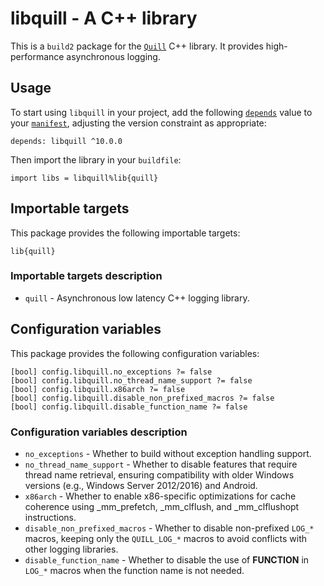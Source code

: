 # libquill - A C++ library

This is a `build2` package for the [`Quill`](https://github.com/odygrd/quill)
C++ library. It provides high-performance asynchronous logging.


## Usage

To start using `libquill` in your project, add the following [`depends`](https://build2.org/bpkg/doc/build2-package-manager-manual.xhtml#manifest-package-depends) value to your [`manifest`](https://build2.org/bpkg/doc/build2-package-manager-manual.xhtml#manifests), adjusting the version constraint as appropriate:

```
depends: libquill ^10.0.0
```

Then import the library in your `buildfile`:

```
import libs = libquill%lib{quill}
```


## Importable targets

This package provides the following importable targets:

```
lib{quill}
```

### Importable targets description

* `quill` - Asynchronous low latency C++ logging library.


## Configuration variables

This package provides the following configuration variables:

```
[bool] config.libquill.no_exceptions ?= false
[bool] config.libquill.no_thread_name_support ?= false
[bool] config.libquill.x86arch ?= false
[bool] config.libquill.disable_non_prefixed_macros ?= false
[bool] config.libquill.disable_function_name ?= false
```

### Configuration variables description

* `no_exceptions` - Whether to build without exception handling support.
* `no_thread_name_support` - Whether to disable features that require thread name retrieval, ensuring compatibility with older Windows versions (e.g., Windows Server 2012/2016) and Android.
* `x86arch` - Whether to enable x86-specific optimizations for cache coherence using _mm_prefetch, _mm_clflush, and _mm_clflushopt instructions.
* `disable_non_prefixed_macros` - Whether to disable non-prefixed `LOG_*` macros, keeping only the `QUILL_LOG_*` macros to avoid conflicts with other logging libraries.
* `disable_function_name` - Whether to disable the use of __FUNCTION__ in `LOG_*` macros when the function name is not needed.
